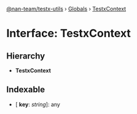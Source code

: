 [@nan-team/testx-utils](../README.md) › [Globals](../globals.md) › [TestxContext](testxcontext.md)

# Interface: TestxContext

## Hierarchy

* **TestxContext**

## Indexable

* \[ **key**: *string*\]: any
